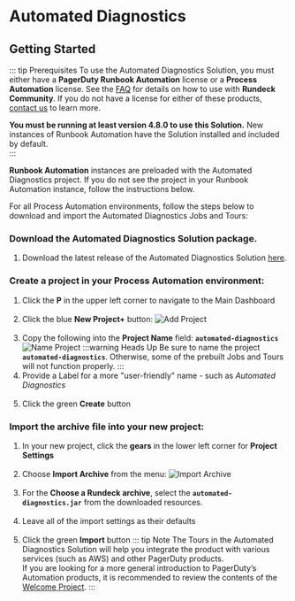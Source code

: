 # Automated Diagnostics
## Getting Started

::: tip Prerequisites
To use the Automated Diagnostics Solution, you must either have a **PagerDuty Runbook Automation** license or a **Process Automation** license.
See the [FAQ](/learning/solutions/automated-diagnostics/feedback-faq) for details on how to use with **Rundeck Community**.
If you do not have a license for either of these products, [contact us](https://www.pagerduty.com/contact-us/runbook-automation/) to learn more.

**You must be running at least version 4.8.0 to use this Solution.** New instances of Runbook Automation have the Solution installed and included by default.<br>
:::

**Runbook Automation** instances are preloaded with the Automated Diagnostics project.  If you do not see the project in your Runbook Automation instance, 
follow the instructions below.

For all Process Automation environments, follow the steps below to download and import the Automated Diagnostics Jobs and Tours:
### Download the **Automated Diagnostics Solution package**.
1. Download the latest release of the Automated Diagnostics Solution [here](https://github.com/rundeckpro/automated-diagnostics-project/releases/latest/download/automated-diagnostics.jar).<br>

### Create a project in your Process Automation environment:
1. Click the **P** in the upper left corner to navigate to the Main Dashboard <br><br>
2. Click the blue **New Project+** button:
![Add Project](@assets/img/solutions-auto-diag-add-project.png)<br><br>
3. Copy the following into the **Project Name** field:  **`automated-diagnostics`**
![Name Project](@assets/img/solutions-auto-diag-name-project.png)
    :::warning Heads Up
     Be sure to name the project **`automated-diagnostics`**. Otherwise, some of the prebuilt Jobs and Tours will not function properly.
    :::
4. Provide a Label for a more "user-friendly" name - such as _Automated Diagnostics_ <br><br>
5. Click the green **Create** button

### Import the archive file into your new project:
1. In your new project, click the **gears** in the lower left corner for **Project Settings**<br><br>
2. Choose **Import Archive** from the menu:
![Import Archive](@assets/img/solutions-auto-diag-import-archive.png)<br><br>
3. For the **Choose a Rundeck archive**, select the **`automated-diagnostics.jar`** from the downloaded resources.<br><br>
4. Leave all of the import settings as their defaults<br><br>
5. Click the green **Import** button
   ::: tip Note
   The Tours in the Automated Diagnostics Solution will help you integrate the product with various services (such as AWS) and other PagerDuty products.  
   If you are looking for a more general introduction to PagerDuty’s Automation products, it is recommended to review the contents of the [Welcome Project](/learning/howto/welcome-project-starter.html).
   :::